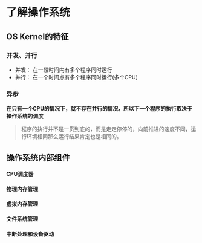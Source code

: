 # 了解操作系统

## OS Kernel的特征

### 并发、并行

- 并发： 在一段时间内有多个程序同时运行
- 并行： 在一个时间点有多个程序同时运行(多个CPU)

### 异步

**在只有一个CPU的情况下，就不存在并行的情况，所以下一个程序的执行取决于操作系统的调度**

> 程序的执行并不是一贯到底的，而是走走停停的，向前推进的速度不同，运行环境相同那么运行结果肯定也是相同的。

## 操作系统内部组件

#### CPU调度器

#### 物理内存管理

#### 虚拟内存管理

#### 文件系统管理

#### 中断处理和设备驱动